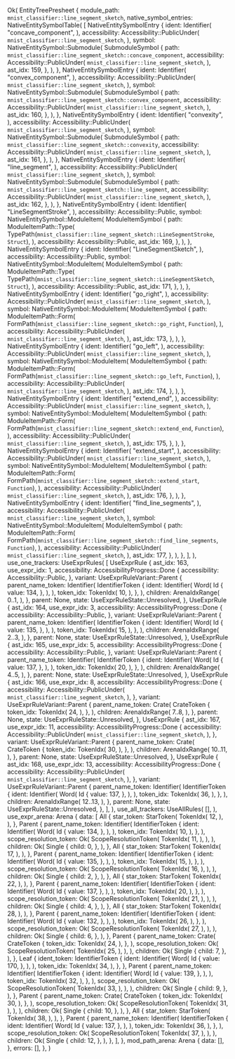 Ok(
    EntityTreePresheet {
        module_path: `mnist_classifier::line_segment_sketch`,
        native_symbol_entries: NativeEntitySymbolTable(
            [
                NativeEntitySymbolEntry {
                    ident: Identifier(
                        "concave_component",
                    ),
                    accessibility: Accessibility::PublicUnder(
                        `mnist_classifier::line_segment_sketch`,
                    ),
                    symbol: NativeEntitySymbol::Submodule(
                        SubmoduleSymbol {
                            path: `mnist_classifier::line_segment_sketch::concave_component`,
                            accessibility: Accessibility::PublicUnder(
                                `mnist_classifier::line_segment_sketch`,
                            ),
                            ast_idx: 159,
                        },
                    ),
                },
                NativeEntitySymbolEntry {
                    ident: Identifier(
                        "convex_component",
                    ),
                    accessibility: Accessibility::PublicUnder(
                        `mnist_classifier::line_segment_sketch`,
                    ),
                    symbol: NativeEntitySymbol::Submodule(
                        SubmoduleSymbol {
                            path: `mnist_classifier::line_segment_sketch::convex_component`,
                            accessibility: Accessibility::PublicUnder(
                                `mnist_classifier::line_segment_sketch`,
                            ),
                            ast_idx: 160,
                        },
                    ),
                },
                NativeEntitySymbolEntry {
                    ident: Identifier(
                        "convexity",
                    ),
                    accessibility: Accessibility::PublicUnder(
                        `mnist_classifier::line_segment_sketch`,
                    ),
                    symbol: NativeEntitySymbol::Submodule(
                        SubmoduleSymbol {
                            path: `mnist_classifier::line_segment_sketch::convexity`,
                            accessibility: Accessibility::PublicUnder(
                                `mnist_classifier::line_segment_sketch`,
                            ),
                            ast_idx: 161,
                        },
                    ),
                },
                NativeEntitySymbolEntry {
                    ident: Identifier(
                        "line_segment",
                    ),
                    accessibility: Accessibility::PublicUnder(
                        `mnist_classifier::line_segment_sketch`,
                    ),
                    symbol: NativeEntitySymbol::Submodule(
                        SubmoduleSymbol {
                            path: `mnist_classifier::line_segment_sketch::line_segment`,
                            accessibility: Accessibility::PublicUnder(
                                `mnist_classifier::line_segment_sketch`,
                            ),
                            ast_idx: 162,
                        },
                    ),
                },
                NativeEntitySymbolEntry {
                    ident: Identifier(
                        "LineSegmentStroke",
                    ),
                    accessibility: Accessibility::Public,
                    symbol: NativeEntitySymbol::ModuleItem(
                        ModuleItemSymbol {
                            path: ModuleItemPath::Type(
                                TypePath(`mnist_classifier::line_segment_sketch::LineSegmentStroke`, `Struct`),
                            ),
                            accessibility: Accessibility::Public,
                            ast_idx: 169,
                        },
                    ),
                },
                NativeEntitySymbolEntry {
                    ident: Identifier(
                        "LineSegmentSketch",
                    ),
                    accessibility: Accessibility::Public,
                    symbol: NativeEntitySymbol::ModuleItem(
                        ModuleItemSymbol {
                            path: ModuleItemPath::Type(
                                TypePath(`mnist_classifier::line_segment_sketch::LineSegmentSketch`, `Struct`),
                            ),
                            accessibility: Accessibility::Public,
                            ast_idx: 171,
                        },
                    ),
                },
                NativeEntitySymbolEntry {
                    ident: Identifier(
                        "go_right",
                    ),
                    accessibility: Accessibility::PublicUnder(
                        `mnist_classifier::line_segment_sketch`,
                    ),
                    symbol: NativeEntitySymbol::ModuleItem(
                        ModuleItemSymbol {
                            path: ModuleItemPath::Form(
                                FormPath(`mnist_classifier::line_segment_sketch::go_right`, `Function`),
                            ),
                            accessibility: Accessibility::PublicUnder(
                                `mnist_classifier::line_segment_sketch`,
                            ),
                            ast_idx: 173,
                        },
                    ),
                },
                NativeEntitySymbolEntry {
                    ident: Identifier(
                        "go_left",
                    ),
                    accessibility: Accessibility::PublicUnder(
                        `mnist_classifier::line_segment_sketch`,
                    ),
                    symbol: NativeEntitySymbol::ModuleItem(
                        ModuleItemSymbol {
                            path: ModuleItemPath::Form(
                                FormPath(`mnist_classifier::line_segment_sketch::go_left`, `Function`),
                            ),
                            accessibility: Accessibility::PublicUnder(
                                `mnist_classifier::line_segment_sketch`,
                            ),
                            ast_idx: 174,
                        },
                    ),
                },
                NativeEntitySymbolEntry {
                    ident: Identifier(
                        "extend_end",
                    ),
                    accessibility: Accessibility::PublicUnder(
                        `mnist_classifier::line_segment_sketch`,
                    ),
                    symbol: NativeEntitySymbol::ModuleItem(
                        ModuleItemSymbol {
                            path: ModuleItemPath::Form(
                                FormPath(`mnist_classifier::line_segment_sketch::extend_end`, `Function`),
                            ),
                            accessibility: Accessibility::PublicUnder(
                                `mnist_classifier::line_segment_sketch`,
                            ),
                            ast_idx: 175,
                        },
                    ),
                },
                NativeEntitySymbolEntry {
                    ident: Identifier(
                        "extend_start",
                    ),
                    accessibility: Accessibility::PublicUnder(
                        `mnist_classifier::line_segment_sketch`,
                    ),
                    symbol: NativeEntitySymbol::ModuleItem(
                        ModuleItemSymbol {
                            path: ModuleItemPath::Form(
                                FormPath(`mnist_classifier::line_segment_sketch::extend_start`, `Function`),
                            ),
                            accessibility: Accessibility::PublicUnder(
                                `mnist_classifier::line_segment_sketch`,
                            ),
                            ast_idx: 176,
                        },
                    ),
                },
                NativeEntitySymbolEntry {
                    ident: Identifier(
                        "find_line_segments",
                    ),
                    accessibility: Accessibility::PublicUnder(
                        `mnist_classifier::line_segment_sketch`,
                    ),
                    symbol: NativeEntitySymbol::ModuleItem(
                        ModuleItemSymbol {
                            path: ModuleItemPath::Form(
                                FormPath(`mnist_classifier::line_segment_sketch::find_line_segments`, `Function`),
                            ),
                            accessibility: Accessibility::PublicUnder(
                                `mnist_classifier::line_segment_sketch`,
                            ),
                            ast_idx: 177,
                        },
                    ),
                },
            ],
        ),
        use_one_trackers: UseExprRules(
            [
                UseExprRule {
                    ast_idx: 163,
                    use_expr_idx: 1,
                    accessibility: AccessibilityProgress::Done {
                        accessibility: Accessibility::Public,
                    },
                    variant: UseExprRuleVariant::Parent {
                        parent_name_token: Identifier(
                            IdentifierToken {
                                ident: Identifier(
                                    Word(
                                        Id {
                                            value: 134,
                                        },
                                    ),
                                ),
                                token_idx: TokenIdx(
                                    10,
                                ),
                            },
                        ),
                        children: ArenaIdxRange(
                            0..1,
                        ),
                    },
                    parent: None,
                    state: UseExprRuleState::Unresolved,
                },
                UseExprRule {
                    ast_idx: 164,
                    use_expr_idx: 3,
                    accessibility: AccessibilityProgress::Done {
                        accessibility: Accessibility::Public,
                    },
                    variant: UseExprRuleVariant::Parent {
                        parent_name_token: Identifier(
                            IdentifierToken {
                                ident: Identifier(
                                    Word(
                                        Id {
                                            value: 135,
                                        },
                                    ),
                                ),
                                token_idx: TokenIdx(
                                    15,
                                ),
                            },
                        ),
                        children: ArenaIdxRange(
                            2..3,
                        ),
                    },
                    parent: None,
                    state: UseExprRuleState::Unresolved,
                },
                UseExprRule {
                    ast_idx: 165,
                    use_expr_idx: 5,
                    accessibility: AccessibilityProgress::Done {
                        accessibility: Accessibility::Public,
                    },
                    variant: UseExprRuleVariant::Parent {
                        parent_name_token: Identifier(
                            IdentifierToken {
                                ident: Identifier(
                                    Word(
                                        Id {
                                            value: 137,
                                        },
                                    ),
                                ),
                                token_idx: TokenIdx(
                                    20,
                                ),
                            },
                        ),
                        children: ArenaIdxRange(
                            4..5,
                        ),
                    },
                    parent: None,
                    state: UseExprRuleState::Unresolved,
                },
                UseExprRule {
                    ast_idx: 166,
                    use_expr_idx: 8,
                    accessibility: AccessibilityProgress::Done {
                        accessibility: Accessibility::PublicUnder(
                            `mnist_classifier::line_segment_sketch`,
                        ),
                    },
                    variant: UseExprRuleVariant::Parent {
                        parent_name_token: Crate(
                            CrateToken {
                                token_idx: TokenIdx(
                                    24,
                                ),
                            },
                        ),
                        children: ArenaIdxRange(
                            7..8,
                        ),
                    },
                    parent: None,
                    state: UseExprRuleState::Unresolved,
                },
                UseExprRule {
                    ast_idx: 167,
                    use_expr_idx: 11,
                    accessibility: AccessibilityProgress::Done {
                        accessibility: Accessibility::PublicUnder(
                            `mnist_classifier::line_segment_sketch`,
                        ),
                    },
                    variant: UseExprRuleVariant::Parent {
                        parent_name_token: Crate(
                            CrateToken {
                                token_idx: TokenIdx(
                                    30,
                                ),
                            },
                        ),
                        children: ArenaIdxRange(
                            10..11,
                        ),
                    },
                    parent: None,
                    state: UseExprRuleState::Unresolved,
                },
                UseExprRule {
                    ast_idx: 168,
                    use_expr_idx: 13,
                    accessibility: AccessibilityProgress::Done {
                        accessibility: Accessibility::PublicUnder(
                            `mnist_classifier::line_segment_sketch`,
                        ),
                    },
                    variant: UseExprRuleVariant::Parent {
                        parent_name_token: Identifier(
                            IdentifierToken {
                                ident: Identifier(
                                    Word(
                                        Id {
                                            value: 137,
                                        },
                                    ),
                                ),
                                token_idx: TokenIdx(
                                    36,
                                ),
                            },
                        ),
                        children: ArenaIdxRange(
                            12..13,
                        ),
                    },
                    parent: None,
                    state: UseExprRuleState::Unresolved,
                },
            ],
        ),
        use_all_trackers: UseAllRules(
            [],
        ),
        use_expr_arena: Arena {
            data: [
                All {
                    star_token: StarToken(
                        TokenIdx(
                            12,
                        ),
                    ),
                },
                Parent {
                    parent_name_token: Identifier(
                        IdentifierToken {
                            ident: Identifier(
                                Word(
                                    Id {
                                        value: 134,
                                    },
                                ),
                            ),
                            token_idx: TokenIdx(
                                10,
                            ),
                        },
                    ),
                    scope_resolution_token: Ok(
                        ScopeResolutionToken(
                            TokenIdx(
                                11,
                            ),
                        ),
                    ),
                    children: Ok(
                        Single {
                            child: 0,
                        },
                    ),
                },
                All {
                    star_token: StarToken(
                        TokenIdx(
                            17,
                        ),
                    ),
                },
                Parent {
                    parent_name_token: Identifier(
                        IdentifierToken {
                            ident: Identifier(
                                Word(
                                    Id {
                                        value: 135,
                                    },
                                ),
                            ),
                            token_idx: TokenIdx(
                                15,
                            ),
                        },
                    ),
                    scope_resolution_token: Ok(
                        ScopeResolutionToken(
                            TokenIdx(
                                16,
                            ),
                        ),
                    ),
                    children: Ok(
                        Single {
                            child: 2,
                        },
                    ),
                },
                All {
                    star_token: StarToken(
                        TokenIdx(
                            22,
                        ),
                    ),
                },
                Parent {
                    parent_name_token: Identifier(
                        IdentifierToken {
                            ident: Identifier(
                                Word(
                                    Id {
                                        value: 137,
                                    },
                                ),
                            ),
                            token_idx: TokenIdx(
                                20,
                            ),
                        },
                    ),
                    scope_resolution_token: Ok(
                        ScopeResolutionToken(
                            TokenIdx(
                                21,
                            ),
                        ),
                    ),
                    children: Ok(
                        Single {
                            child: 4,
                        },
                    ),
                },
                All {
                    star_token: StarToken(
                        TokenIdx(
                            28,
                        ),
                    ),
                },
                Parent {
                    parent_name_token: Identifier(
                        IdentifierToken {
                            ident: Identifier(
                                Word(
                                    Id {
                                        value: 132,
                                    },
                                ),
                            ),
                            token_idx: TokenIdx(
                                26,
                            ),
                        },
                    ),
                    scope_resolution_token: Ok(
                        ScopeResolutionToken(
                            TokenIdx(
                                27,
                            ),
                        ),
                    ),
                    children: Ok(
                        Single {
                            child: 6,
                        },
                    ),
                },
                Parent {
                    parent_name_token: Crate(
                        CrateToken {
                            token_idx: TokenIdx(
                                24,
                            ),
                        },
                    ),
                    scope_resolution_token: Ok(
                        ScopeResolutionToken(
                            TokenIdx(
                                25,
                            ),
                        ),
                    ),
                    children: Ok(
                        Single {
                            child: 7,
                        },
                    ),
                },
                Leaf {
                    ident_token: IdentifierToken {
                        ident: Identifier(
                            Word(
                                Id {
                                    value: 170,
                                },
                            ),
                        ),
                        token_idx: TokenIdx(
                            34,
                        ),
                    },
                },
                Parent {
                    parent_name_token: Identifier(
                        IdentifierToken {
                            ident: Identifier(
                                Word(
                                    Id {
                                        value: 139,
                                    },
                                ),
                            ),
                            token_idx: TokenIdx(
                                32,
                            ),
                        },
                    ),
                    scope_resolution_token: Ok(
                        ScopeResolutionToken(
                            TokenIdx(
                                33,
                            ),
                        ),
                    ),
                    children: Ok(
                        Single {
                            child: 9,
                        },
                    ),
                },
                Parent {
                    parent_name_token: Crate(
                        CrateToken {
                            token_idx: TokenIdx(
                                30,
                            ),
                        },
                    ),
                    scope_resolution_token: Ok(
                        ScopeResolutionToken(
                            TokenIdx(
                                31,
                            ),
                        ),
                    ),
                    children: Ok(
                        Single {
                            child: 10,
                        },
                    ),
                },
                All {
                    star_token: StarToken(
                        TokenIdx(
                            38,
                        ),
                    ),
                },
                Parent {
                    parent_name_token: Identifier(
                        IdentifierToken {
                            ident: Identifier(
                                Word(
                                    Id {
                                        value: 137,
                                    },
                                ),
                            ),
                            token_idx: TokenIdx(
                                36,
                            ),
                        },
                    ),
                    scope_resolution_token: Ok(
                        ScopeResolutionToken(
                            TokenIdx(
                                37,
                            ),
                        ),
                    ),
                    children: Ok(
                        Single {
                            child: 12,
                        },
                    ),
                },
            ],
        },
        mod_path_arena: Arena {
            data: [],
        },
        errors: [],
    },
)